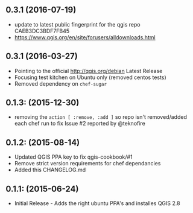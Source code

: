 ## 0.3.1 (2016-07-19)
* update to latest public fingerprint for the qgis repo CAEB3DC3BDF7FB45 
* https://www.qgis.org/en/site/forusers/alldownloads.html

## 0.3.1 (2016-03-27)

* Pointing to the official http://qgis.org/debian Latest Release
* Focusing test kitchen on Ubuntu only (removed centos tests)
* Removed dependency on `chef-sugar`

## 0.1.3: (2015-12-30)

* removing the `action [ :remove, :add ]` so repo isn't removed/added
each chef run to fix Issue #2 reported by @teknofire

## 0.1.2: (2015-08-14)

* Updated QGIS PPA key to fix qgis-cookbook/#1
* Remove strict version requirements for chef dependancies
* Added this CHANGELOG.md

## 0.1.1: (2015-06-24)

* Initial Release - Adds the right ubuntu PPA's and installes QGIS 2.8
